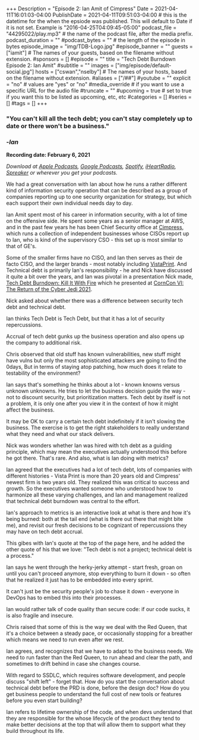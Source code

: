 +++
Description = "Episode 2: Ian Amit of Cimpress"
Date = 2021-04-11T16:01:03-04:00
PublishDate = 2021-04-11T09:51:03-04:00 # this is the datetime for the when the epsiode was published. This will default to Date if it is not set. Example is "2016-04-25T04:09:45-05:00"
podcast_file = "44295022/play.mp3" # the name of the podcast file, after the media prefix.
podcast_duration = ""
#podcast_bytes = "" # the length of the episode in bytes
episode_image = "img/TDB-Logo.jpg"
#episode_banner = ""
guests = ["iamit"] # The names of your guests, based on the filename without extension.
#sponsors = []
#episode = ""
title = "Tech Debt Burndown Episode 2: Ian Amit"
#subtitle = ""
images = ["img/episode/default-social.jpg"]
hosts = ["cswan","nselby"] # The names of your hosts, based on the filename without extension.
#aliases = ["/##"]
#youtube = ""
explicit = "no" # values are "yes" or "no"
#media_override # if you want to use a specific URL for the audio file
#truncate = ""
#upcoming = true # set to true if you want this to be listed as upcoming, etc, etc
#categories = []
#series = []
#tags = []
+++



### "You can't kill all the tech debt; you can't stay completely up to date or there won't be a business."
### -*Ian*


**Recording date: February 6, 2021**

*Download at [Apple Podcasts](https://podcastsconnect.apple.com/my-podcasts/the-tech-debt-burndown-podcast/1562710899), [Google Podcasts](https://podcasts.google.com/feed/aHR0cHM6Ly93d3cuc3ByZWFrZXIuY29tL3Nob3cvNDg3MzE4MC9lcGlzb2Rlcy9mZWVk), [Spotify](https://open.spotify.com/show/0t15PUgvQYNWQ6LYXJ8zkz), [iHeartRadio](https://iheart.com/podcast/81137852), [Spreaker](https://www.spreaker.com/show/the-tech-debt-burndown-podcast) or wherever you get your podcasts.*


We had a great conversation with Ian about how he runs a rather different kind of information security operation that can be described as a group of companies reporting up to one security organization for strategy, but which each support their own individual needs day to day. 

Ian Amit spent most of his career in information security, with a lot of time on the offensive side. He spent some years as a senior manager at AWS, and in the past few years he has been Chief Security office at [Cimpress](https://cimpress.com), which runs a collection of independent businesses whose CISOs report up to Ian, who is kind of the supervisory CSO - this set up is most similar to that of GE's.  

Some of the smaller firms have no CISO, and Ian then serves as their de facto CISO, and the larger brands - most notably including [VistaPrint](https://vistaprint.com). And Technical debt is primarily Ian's responsibility - he and Nick have discussed it quite a bit over the years, and Ian was pivotal in a presentation Nick made, [Tech Debt Burndown: Kill It With Fire](https://corncon.net/2020-presentations/#nselby) which he presented at [CornCon VI: The Return of the Cyber Jedi 2021](https://corncon.net/2020.corncon.agenda.html).

Nick asked about whether there was a difference between security tech debt and technical debt. 

Ian thinks Tech Debt is Tech Debt, but that it has a lot of security repercussions. 

Accrual of tech debt gunks up the business operation and also opens up the company to additional risk. 

Chris observed that old stuff has known vulnerabilities, new stuff might have vulns but only the most sophisticated attackers are going to find the 0days, But in terms of staying atop patching, how much does it relate to testability of the environment? 

Ian says that's something he thinks about a lot - known knowns versus unknown unknowns. He tries to let the business decision guide the way - not to discount security, but prioritization matters. Tech debt by itself is not a problem, it is only one after you view it in the context of how it might affect the business.

It may be OK to carry a certain tech debt indefinitely if it isn't slowing the business. The exercise is to get the right stakeholders to really understand what they need and what our stack delivers. 

Nick was wonders whether Ian was hired with tch debt as  a guiding principle, which may mean the executives actually understood this before he got there. That's rare. And also, what is Ian doing with metrics?

Ian agreed that the executives had a lot of tech debt, lots of companies with different histories - Vista Print is more than 20 years old and Cimpress' newest firm is two years old. They realized this was critical to success and growth. So the executives wanted someone who understood how to harmonize all these varying challenges, and Ian and management realized that technical debt burndown was central to the effort. 

Ian's approach to metrics is an interactive look at what is there and how it's being burned: both at the tail end (what is there out there that might bite me), and revisit our fresh decisions to be cognizant of repercussions they may have on tech debt accrual. 

This gibes with Ian's quote at the top of the page here, and he added the other quote of his that we love: "Tech debt is not a project; technical debt is a process."

Ian says he went through the herky-jerky attempt - start fresh, groan on until you can't proceed anymore, stop everything to burn it down - so often that he realized it just has to be embedded into every sprint. 

It can't just be the security people's job to chase it down - everyone in DevOps has to embed this into their processes. 

Ian would rather talk of code quality than secure code: if our code sucks, it is also fragile and insecure. 

Chris raised that some of this is the way we deal with the Red Queen, that it's a choice between a steady pace, or occasionally stopping for a breather which means we need to run even after we rest. 

Ian agrees, and recognizes that we have to adapt to the business needs. We need to run faster than the Red Queen, to run ahead and clear the path, and sometimes to drift behind in case she changes course.

With regard to SSDLC, which requires software development, and people discuss "shift left" - forget that. How do you start the conversation about technical debt before the PRD is done, before the design doc?
How do you get business people to understand the full cost of new tools or features before you even start building? 

Ian refers to lifetime ownership of the code, and when devs understand that they are responsible for the whose lifecycle of the product they tend to make better decisions at the top that will allow them to support what they build throughout its life. 



